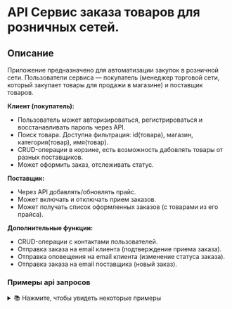 
# API Сервис заказа товаров для розничных сетей.

## Описание

Приложение предназначено для автоматизации закупок в розничной сети. Пользователи сервиса — покупатель (менеджер торговой сети, который закупает товары для продажи в магазине) и поставщик товаров.

**Клиент (покупатель):**

- Пользователь может авторизироваться, регистрироваться и восстанавливать пароль через API.
- Поиск товара. Доступна фильтрация: id(товара), магазин, категория(товар), имя(товар).
- CRUD-операции в корзине, есть возможность дабовлять товары от разных поставщиков.
- Может оформить заказ, отслеживать статус. 

    
**Поставщик:**

- Через API добавлять/обновлять прайс.
- Может включать и отключать прием заказов.
- Может получать список оформленных заказов (с товарами из его прайса).

**Дополнительные функции:**
- CRUD-операции с контактами пользователей.
- Отправка заказа на email клиента (подтверждение приема заказа).
- Отправка оповещения на email клиента (изменение статуса заказа).
- Отправка заказа на email поставщика (новый заказ).



### Примеры api запросов 
<details>
  <summary>📚 Нажмите, чтобы увидеть некоторые примеры</summary>

[Postman file](./data/api.postman_collection.json)

[Документация Open API](https://app.swaggerhub.com/apis/FROSTILIA/api-service_documentation/1.0.0#/api/api_v1_auth_users_reset_email_create)

</details>
